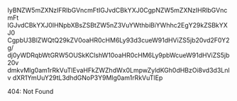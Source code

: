 IyBNZW5mZXNzIFRlbGVncmFtIGJvdCBkYXJ0CgpNZW5mZXNzIHRlbGVncmFt
IGJvdCBkYXJ0IHNpbXBsZSBtZW5nZ3VuYWthbiBiYWhhc2EgY29kZSBkYXJ0
CgpbU3BlZWQtQ29kZV0oaHR0cHM6Ly93d3cueW91dHViZS5jb20vd2F0Y2g/
dj0yWDRqbWtGRW5OUSkKClshW10oaHR0cHM6Ly9pbWcueW91dHViZS5jb20v
dmkvMlg0am1rRkVuTlEvaHFkZWZhdWx0LmpwZyldKGh0dHBzOi8vd3d3Lnlv
dXR1YmUuY29tL3dhdGNoP3Y9Mlg0am1rRkVuTlEp

<!-- START GLOBAL CORPORATION -->
404: Not Found
<!-- END GLOBAL CORPORATION -->